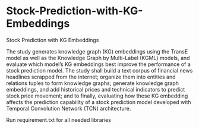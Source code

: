 # Stock-Prediction-with-KG-Embeddings
Stock Prediction with KG Embeddings

The study generates knowledge graph (KG) embeddings using the TransE model as well as the Knowledge Graph by Multi-Label (KGML) models, and evaluate which model’s KG embeddings best improve the performance of a stock prediction model. The study shall build a text corpus of financial news headlines scrapped from the internet; organize them into entities and relations tuples to form knowledge graphs; generate knowledge graph embeddings, and add historical prices and technical indicators to predict stock price movement; and to finally, evaluating how these KG embedding affects the prediction capability of a stock prediction model developed with Temporal Convolution Network (TCN) architecture.

Run requirement.txt for all needed libraries
